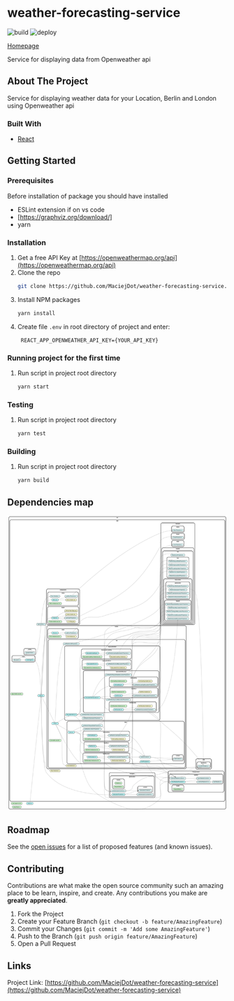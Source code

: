 # weather-forecasting-service

![build](https://github.com/MaciejDot/weather-forecasting-service/actions/workflows/main.yml/badge.svg)
![deploy](https://github.com/MaciejDot/weather-forecasting-service/actions/workflows/deploy.yml/badge.svg)

[Homepage](http://MaciejDot.github.io/weather-forecasting-service)

Service for displaying data from Openweather api

## About The Project

Service for displaying weather data for your Location, Berlin and London using Openweather api

### Built With

* [React](https://reactjs.org)

## Getting Started

### Prerequisites

Before installation of package you should have installed
* ESLint extension if on vs code
* [https://graphviz.org/download/]
* yarn

### Installation

1. Get a free API Key at [https://openweathermap.org/api](https://openweathermap.org/api)
2. Clone the repo
   ```sh
   git clone https://github.com/MaciejDot/weather-forecasting-service.git
   ```
3. Install NPM packages
   ```sh
   yarn install
   ```
4. Create file `.env` in root directory of project and enter:
   ```
    REACT_APP_OPENWEATHER_API_KEY={YOUR_API_KEY}
   ```
### Running project for the first time

1. Run script in project root directory
   ```sh
   yarn start
   ```
### Testing
1. Run script in project root directory
   ```sh
   yarn test
   ```
### Building
1. Run script in project root directory
   ```sh
   yarn build
   ```
## Dependencies map

![dependencies](https://github.com/MaciejDot/weather-forecasting-service/blob/main/dependencygraph.svg)

## Roadmap

See the [open issues](https://github.com/MaciejDot/weather-forecasting-service/issues) for a list of proposed features (and known issues).

## Contributing

Contributions are what make the open source community such an amazing place to be learn, inspire, and create. Any contributions you make are **greatly appreciated**.

1. Fork the Project
2. Create your Feature Branch (`git checkout -b feature/AmazingFeature`)
3. Commit your Changes (`git commit -m 'Add some AmazingFeature'`)
4. Push to the Branch (`git push origin feature/AmazingFeature`)
5. Open a Pull Request

## Links

Project Link: [https://github.com/MaciejDot/weather-forecasting-service](https://github.com/MaciejDot/weather-forecasting-service)